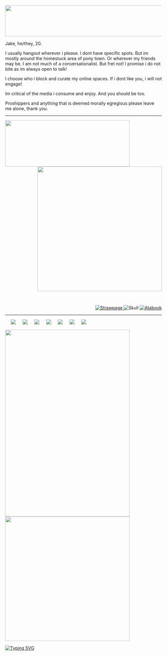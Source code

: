 <p>
  <p align="center">
 &emsp; <img src="https://file.garden/aGDXODTF9XysU3WW/h.png" height="100" width="1000"> </p>

<p align="Left">

Jake, he/they, 20. 

 I usually hangout wherever i please. I dont have specific spots. But im mostly around the homestuck area of pony town. Or wherever my friends may be. 
 I am not much of a conversationalist. But fret not! I promise i do not bite as im always open to talk! 

 I choose who i block and curate my online spaces. If i dont like you, i will not engage! 

 Im critical of the media i consume and enjoy. And you should be too.

 Proshippers and anything that is deemed morally egregious please leave me alone, thank you. 

 
  <hr>
<img src="https://file.garden/aGDXODTF9XysU3WW/image.png" align="left" height="149px" width="400px">

 
<p align="right"> <img src="https://file.garden/aGDXODTF9XysU3WW/kMyR.gif" width="400px">

&emsp;<br>

  *<p align="right">*
   <a href="https://2xpistolkind.straw.page/">![Strawpage](https://file.garden/aGDXODTF9XysU3WW/kMAe.gif) </a> 
    ![Skull](https://file.garden/aGDXODTF9XysU3WW/73163f79.png) <a href="https://golgothasterror.atabook.org/">![Atabook](https://picasion.com/gl/92/kMAd.gif) </a> 
<hr>
</p>
<p align="left">
  &emsp; <img src="https://file.garden/aGDXODTF9XysU3WW/d51.jpg"> &emsp; <img src="https://file.garden/aGDXODTF9XysU3WW/j13.png"> &emsp; <img src="https://file.garden/aGDXODTF9XysU3WW/i18.png"> &emsp;
    <img src="https://file.garden/aGDXODTF9XysU3WW/d64.gif"> &emsp; <img src="https://file.garden/aGDXODTF9XysU3WW/e9.gif"> &emsp; <img src="https://file.garden/aGDXODTF9XysU3WW/g11.gif"> &emsp;
      <img src="https://file.garden/aGDXODTF9XysU3WW/daw7880-0eee2ec4-dc30-468e-82a1-23b112ae9f10.png"> &emsp; </p>

    
<img src="https://lastfm-recently-played.vercel.app/api?user=fireholster&loved=true" align="left"  height="600px" width="400px"> 

  <img src="https://file.garden/aGDXODTF9XysU3WW/6272921f7e0926b8362765eb59664679.jpg" align="center" width="400px">
    
  
  <p align="left"> <a href="https://git.io/typing-svg"><img src="https://readme-typing-svg.demolab.com?font=Fira+Code&pause=1000&color=1F9400&width=445&lines=No+pain%2C+no+gain." alt="Typing SVG" /></a> </p>
